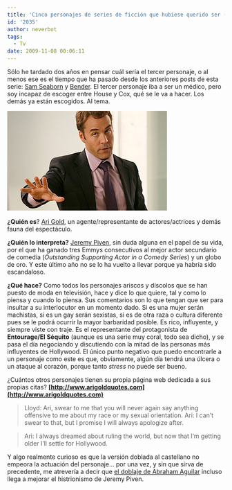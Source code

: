 ```yaml
---
title: 'Cinco personajes de series de ficción que hubiese querido ser (tres): Ari Gold'
id: '2035'
author: neverbot
tags:
  - Tv
date: 2009-11-08 00:06:11
---
```


Sólo he tardado dos años en pensar cuál sería el tercer personaje, o al menos ese es el tiempo que ha pasado desde los anteriores posts de esta serie: [Sam Seaborn](http://localhost:8000/tv/cinco-personajes-de-series-de-ficcion-que-hubiese-querido-ser-uno-sam-seaborn/) y [Bender](https://www.neverbot.com/cinco-personajes-de-series-de-ficcion-que-hubiese-querido-ser-dos-bender/#comments). El tercer personaje iba a ser un médico, pero soy incapaz de escoger entre House y Cox, qué se le va a hacer. Los demás ya están escogidos. Al tema.

![200911072343.jpg](./cinco-personajes-de-series-de-ficcion-que-hubiese-querido-ser-tres-ari-gold/200911072343.jpg)

**¿Quién es**? [Ari Gold](http://en.wikipedia.org/wiki/Ari_Gold_%28Entourage%29), un agente/representante de actores/actrices y demás fauna del espectáculo.

**¿Quién lo interpreta?** [Jeremy Piven](http://en.wikipedia.org/wiki/Jeremy_Piven), sin duda alguna en el papel de su vida, por el que ha ganado tres Emmys consecutivos al mejor actor secundario de comedia (_Outstanding Supporting Actor in a Comedy Series_) y un globo de oro. Y este último año no se lo ha vuelto a llevar porque ya habría sido escandaloso.

**¿Qué hace?** Como todos los personajes ariscos y díscolos que se han puesto de moda en televisión, hace y dice lo que quiere, tal y como lo piensa y cuando lo piensa. Sus comentarios son lo que tengan que ser para insultar a su interlocutor en un momento dado. Si es una mujer serán machistas, si es un gay serán sexistas, si es de otra raza o cultura diferente pues se le podrá ocurrir la mayor barbaridad posible. Es rico, influyente, y siempre viste con traje. Es el representante del protagonista de **Entourage/El Séquito** (aunque es una serie muy coral, todo sea dicho), y se pasa el día negociando y discutiendo con la mitad de las personas más influyentes de Hollywood. El único punto negativo que puedo encontrarle a un personaje como este es que, obviamente, algún día tendrá una úlcera o un ataque al corazón, porque tanto _stress_ no puede ser bueno.

¿Cuántos otros personajes tienen su propia página web dedicada a sus propias citas? **[http://www.arigoldquotes.com](http://www.arigoldquotes.com)**

> Lloyd: Ari, swear to me that you will never again say anything offensive to me about my race or my sexual orientation. 
  Ari: I can’t swear to that, but I promise I will always apologize after.  

> Ari: I always dreamed about ruling the world, but now that I’m getting older I’ll settle for Hollywood.

Y algo realmente curioso es que la versión doblada al castellano no empeora la actuación del personaje... por una vez, y sin que sirva de precedente, me atrevería a decir que [el doblaje de Abraham Aguilar](http://www.eldoblaje.com/datos/FichaPelicula.asp?id=9514) incluso llega a mejorar el histrionismo de Jeremy Piven.
